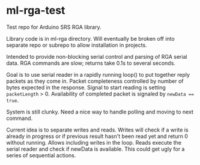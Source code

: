 # ml-rga-test

Test repo for Arduino SRS RGA library.

Library code is in ml-rga directory. Will eventually be broken off into separate repo or subrepo 
to allow installation in projects.

Intended to provide non-blocking serial control and parsing of RGA serial data. 
RGA commands are slow; returns take 0.1s to several seconds.

Goal is to use serial reader in a rapidly running loop() to put together reply 
packets as they come in. Packet completeness controlled by 
number of bytes expected in the response. Signal to start reading is setting `packetLength` > 0. 
Availability of completed packet is signaled by `newData == true`.

System is still clunky. Need a nice way to handle polling and moving to next command.

Current idea is to separate writes and reads. Writes will check if a write is already in progress
or if previous result hasn't been read yet and return 0 without running. Allows including writes
in the loop. Reads execute the serial reader and check if newData is available. This could get ugly 
for a series of sequential actions.


